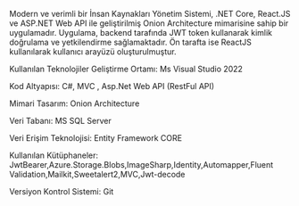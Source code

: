 Modern ve verimli bir İnsan Kaynakları Yönetim Sistemi, .NET Core, React.JS ve ASP.NET Web API ile geliştirilmiş Onion Architecture mimarisine sahip bir uygulamadır. Uygulama, backend tarafında JWT token kullanarak kimlik doğrulama ve yetkilendirme sağlamaktadır. Ön tarafta ise ReactJS kullanılarak kullanıcı arayüzü oluşturulmuştur.

Kullanılan Teknolojiler
Geliştirme Ortamı: Ms Visual Studio 2022

Kod Altyapısı: C#, MVC , Asp.Net Web API (RestFul API)

Mimari Tasarım: Onion Architecture

Veri Tabanı: MS SQL Server

Veri Erişim Teknolojisi: Entity Framework CORE

Kullanılan Kütüphaneler: JwtBearer,Azure.Storage.Blobs,ImageSharp,Identity,Automapper,Fluent Validation,Mailkit,Sweetalert2,MVC,Jwt-decode

Versiyon Kontrol Sistemi: Git
